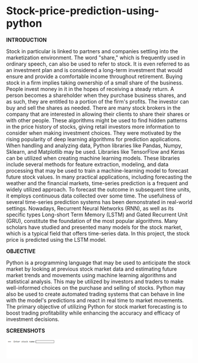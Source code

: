 # Stock-price-prediction-using-python
**INTRODUCTION**

Stock in particular is linked to partners and companies settling into the marketization environment. The word "share," which is frequently used in ordinary speech, can also be used to refer to stock. It is even referred to as an investment plan and is considered a long-term investment that would ensure and provide a comfortable income throughout retirement. Buying stock in a firm implies taking ownership of a small share of the business. People invest money in it in the hopes of receiving a steady return. A person becomes a shareholder when they purchase business shares, and as such, they are entitled to a portion of the firm's profits. The investor can buy and sell the shares as needed. There are many stock brokers in the company that are interested in allowing their clients to share their shares or with other people. These algorithms might be used to find hidden patterns in the price history of stocks, giving retail investors more information to consider when making investment choices. They were motivated by the rising popularity of deep learning algorithms for prediction applications.
When handling and analyzing data, Python libraries like Pandas, Numpy, Sklearn, and Matplotlib may be used. Libraries like TensorFlow and Keras can be utilized when creating machine learning models. These libraries include several methods for feature extraction, modeling, and data processing that may be used to train a machine-learning model to forecast future stock values.
In many practical applications, including forecasting the weather and the financial markets, time-series prediction is a frequent and widely utilized approach. To forecast the outcome in subsequent time units, it employs continuous data collected over some time. The usefulness of several time-series prediction systems has been demonstrated in real-world settings. Nowadays, Recurrent Neural Networks (RNN), as well as its specific types Long-short Term Memory (LSTM) and Gated Recurrent Unit (GRU), constitute the foundation of the most popular algorithms. Many scholars have studied and presented many models for the stock market, which is a typical field that offers time-series data. In this project, the stock price is predicted using the LSTM model.

**OBJECTIVE**

Python is a programming language that may be used to anticipate the stock market by looking at previous stock market data and estimating future market trends and movements using machine learning algorithms and statistical analysis. This may be utilized by investors and traders to make well-informed choices on the purchase and selling of stocks. Python may also be used to create automated trading systems that can behave in line with the model's predictions and react in real time to market movements. The primary objective of utilizing Python for stock market forecasting is to boost trading profitability while enhancing the accuracy and efficacy of investment decisions.

**SCREENSHOTS**

![logo](https://github.com/Kushwaha2k01/Stock-price-prediction-using-python/blob/main/Enter%20The%20Stock%20Name%20.png)
